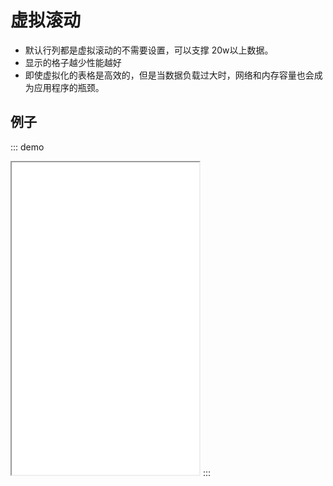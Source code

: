 # 虚拟滚动
- 默认行列都是虚拟滚动的不需要设置，可以支撑 20w以上数据。
- 显示的格子越少性能越好
- 即使虚拟化的表格是高效的，但是当数据负载过大时，网络和内存容量也会成为应用程序的瓶颈。


## 例子

::: demo
<iframe src="/virtualScroll/base.html" style="min-height:500px"></iframe>
:::